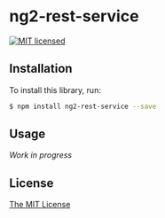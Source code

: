 # ng2-rest-service

[![MIT licensed](https://img.shields.io/badge/license-MIT-blue.svg)](./LICENSE)

## Installation

To install this library, run:

```bash
$ npm install ng2-rest-service --save
```

## Usage

*Work in progress*

## License

[The MIT License](./LICENSE)
